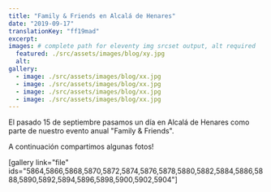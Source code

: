 ```yaml
---
title: "Family & Friends en Alcalá de Henares"
date: "2019-09-17"
translationKey: "ff19mad"
excerpt:
images: # complete path for eleventy img srcset output, alt required
  featured: ./src/assets/images/blog/xy.jpg
  alt:
gallery:
  - image: ./src/assets/images/blog/xx.jpg
  - image: ./src/assets/images/blog/xx.jpg
  - image: ./src/assets/images/blog/xx.jpg
  - image: ./src/assets/images/blog/xx.jpg
---
```


El pasado 15 de septiembre pasamos un día en Alcalá de Henares como parte de nuestro evento anual "Family & Friends".

A continuación compartimos algunas fotos!

\[gallery link="file" ids="5864,5866,5868,5870,5872,5874,5876,5878,5880,5882,5884,5886,5888,5890,5892,5894,5896,5898,5900,5902,5904"\]
